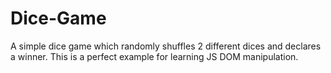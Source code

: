 # Dice-Game
A simple dice game which randomly shuffles 2 different dices and declares a winner. This is a perfect example for learning JS DOM manipulation.
